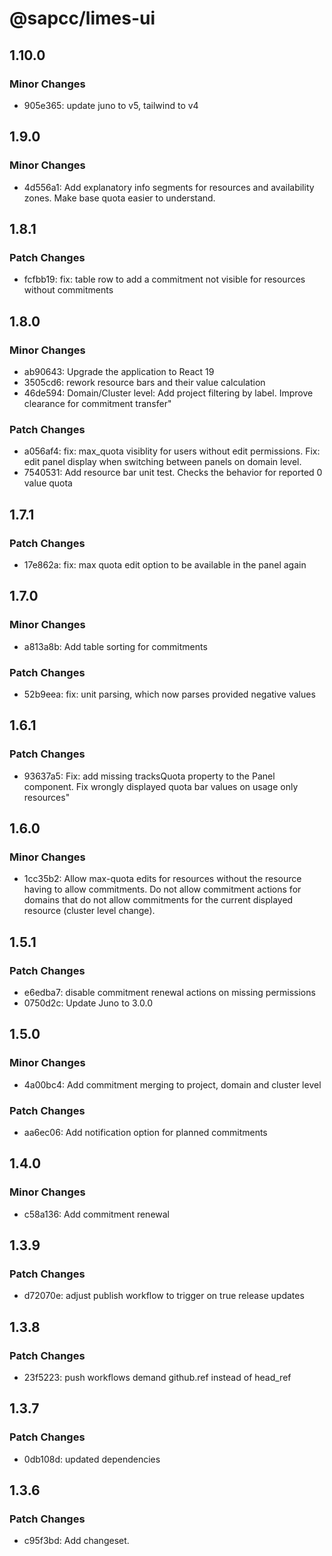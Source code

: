 # @sapcc/limes-ui

## 1.10.0

### Minor Changes

- 905e365: update juno to v5, tailwind to v4

## 1.9.0

### Minor Changes

- 4d556a1: Add explanatory info segments for resources and availability zones. Make base quota easier to understand.

## 1.8.1

### Patch Changes

- fcfbb19: fix: table row to add a commitment not visible for resources without commitments

## 1.8.0

### Minor Changes

- ab90643: Upgrade the application to React 19
- 3505cd6: rework resource bars and their value calculation
- 46de594: Domain/Cluster level: Add project filtering by label. Improve clearance for commitment transfer"

### Patch Changes

- a056af4: fix: max_quota visiblity for users without edit permissions. Fix: edit panel display when switching between panels on domain level.
- 7540531: Add resource bar unit test. Checks the behavior for reported 0 value quota

## 1.7.1

### Patch Changes

- 17e862a: fix: max quota edit option to be available in the panel again

## 1.7.0

### Minor Changes

- a813a8b: Add table sorting for commitments

### Patch Changes

- 52b9eea: fix: unit parsing, which now parses provided negative values

## 1.6.1

### Patch Changes

- 93637a5: Fix: add missing tracksQuota property to the Panel component. Fix wrongly displayed quota bar values on usage only resources"

## 1.6.0

### Minor Changes

- 1cc35b2: Allow max-quota edits for resources without the resource having to allow commitments. Do not allow commitment actions for domains that do not allow commitments for the current displayed resource (cluster level change).

## 1.5.1

### Patch Changes

- e6edba7: disable commitment renewal actions on missing permissions
- 0750d2c: Update Juno to 3.0.0

## 1.5.0

### Minor Changes

- 4a00bc4: Add commitment merging to project, domain and cluster level

### Patch Changes

- aa6ec06: Add notification option for planned commitments

## 1.4.0

### Minor Changes

- c58a136: Add commitment renewal

## 1.3.9

### Patch Changes

- d72070e: adjust publish workflow to trigger on true release updates

## 1.3.8

### Patch Changes

- 23f5223: push workflows demand github.ref instead of head_ref

## 1.3.7

### Patch Changes

- 0db108d: updated dependencies

## 1.3.6

### Patch Changes

- c95f3bd: Add changeset.
